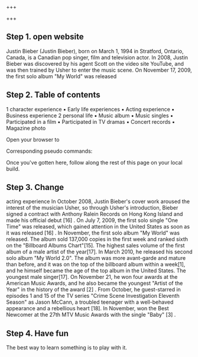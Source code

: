 +++

+++

## Step 1. open website

Justin Bieber (Justin Bieber), born on March 1, 1994 in Stratford, Ontario, Canada, is a Canadian pop singer, film and television actor. In 2008, Justin Bieber was discovered by his agent Scott on the video site YouTube, and was then trained by Usher to enter the music scene. On November 17, 2009, the first solo album "My World" was released

## Step 2. Table of contents

1 character experience
▪ Early life experiences
▪ Acting experience
▪ Business experience
2 personal life
▪ Music album
▪ Music singles
▪ Participated in a film
▪ Participated in TV dramas
▪ Concert records
▪ Magazine photo



Open your browser to 

Corresponding pseudo commands:

    

Once you've gotten here, follow along the rest of this page on your local build.

## Step 3. Change 

acting experience
In October 2008, Justin Bieber's cover work aroused the interest of the musician Usher, so through Usher's introduction, Bieber signed a contract with Anthony Ralein Records on Hong Kong Island and made his official debut [16] .
On July 7, 2009, the first solo single "One Time" was released, which gained attention in the United States as soon as it was released [16] . In November, the first solo album "My World" was released. The album sold 137,000 copies in the first week and ranked sixth on the "Billboard Albums Chart"[15]. The highest sales volume of the first album of a male artist of the year[17].
In March 2010, he released his second solo album "My World 2.0". The album was more avant-garde and mature than before, and it was on the top of the billboard album within a week[1], and he himself became the age of the top album in the United States. The youngest male singer[17]. On November 21, he won four awards at the American Music Awards, and he also became the youngest "Artist of the Year" in the history of the award [2] . From October, he guest-starred in episodes 1 and 15 of the TV series "Crime Scene Investigation Eleventh Season" as Jason McCann, a troubled teenager with a well-behaved appearance and a rebellious heart [18]. In November, won the Best Newcomer at the 27th MTV Music Awards with the single "Baby" [3] .

## Step 4. Have fun

The best way to learn something is to play with it.
